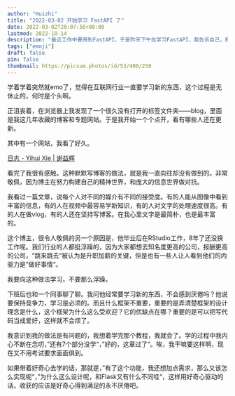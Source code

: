 ```yaml
---
author: "Huizhi"
title: "2022-03-02 开始学习 FastAPI 了"
date: 2022-03-02T20:07:58+08:00  
lastmod: 2022-10-14
description: "最近工作中要用到FastAPI，于是昨天下午在学习FastAPI，我告诉自己，把这个教程（[https://fastapi.tiangolo.com/zh/tutorial/body/](https://fastapi.tiangolo.com/zh/tutorial/body/) ） 学完，我就会了。"
tags: ["emoji"]
draft: false
pin: false
thumbnail: https://picsum.photos/id/53/400/250
---
```




学着学着突然就emo了，觉得在互联网行业一直要学习新的东西，这个过程是无休止的，何时是个头啊。

正沮丧着，在浏览器上我发现了一个很久没有打开的标签文件夹——blog，里面是我这几年收藏的博客和专题网站。于是我开始一个个点开，看有哪些人还在更新。

其中有一个网站，我看了好久。

[日志 - Yihui Xie | 谢益辉](https://yihui.org/cn/)

看完了我很有感触。这种默默写博客的做法，就是我一直向往却没有做到的。非常敬佩，因为博主在努力构建自己的精神世界，和庞大的信息世界做对抗。

我看过一篇文章，说每个人对不同的媒介有不同的接受度。有的人能从图像中看到丰富的信息，有的人在视频中最容易学新知识，有的人对文字的处理速度很高。有的人在做vlog，有的人还在坚持写博客。在我心里文字是最简朴，也是最丰富的。

这个博主，很令人敬佩的另一个原因是，他毕业后在RStudio工作，8年了还没换工作呢。我们行业的人都挺浮躁的，因为大家都想去知名度更高的公司，报酬更高的公司，“跳来跳去“被认为是升职加薪的关键，但是也有一些人让人看到他们的内驱力是”做好事情“。

我要向这种做法学习，不要那么浮躁。

下班后也和一个同事聊了聊。我问他经常要学习新的东西，不会感到厌倦吗？他说要保持竞争力，学习是必须的。而且什么框架不重要，重要的是弄清楚框架的设计理念是什么，这个框架为什么这么受欢迎？它的优缺点在哪？重要的是可以把写代码当成爱好，这样就不会烦了。

我意识到我的做法是有问题的，我想着学完那个教程，我就会了。学的过程中我内心不断在念叨，”还有7个部分没学“，”好的，这章过了“。唉，我干嘛要这样啊，现在又不用考试要求面面俱到。

如果带着好奇心去学的话，那就是，”有了这个功能，我还想加点需求，那么又该怎么实现呢“，”为什么这么设计呢，和Flask又有什么不同哇“，这样用好奇心驱动的话，收获的应该是好奇心得到满足的永不厌倦吧。